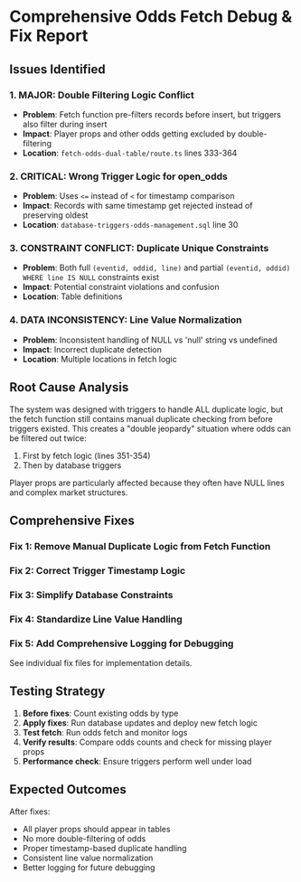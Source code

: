 # Comprehensive Odds Fetch Debug & Fix Report

## Issues Identified

### 1. **MAJOR: Double Filtering Logic Conflict**
- **Problem**: Fetch function pre-filters records before insert, but triggers also filter during insert
- **Impact**: Player props and other odds getting excluded by double-filtering
- **Location**: `fetch-odds-dual-table/route.ts` lines 333-364

### 2. **CRITICAL: Wrong Trigger Logic for open_odds**
- **Problem**: Uses `<=` instead of `<` for timestamp comparison
- **Impact**: Records with same timestamp get rejected instead of preserving oldest
- **Location**: `database-triggers-odds-management.sql` line 30

### 3. **CONSTRAINT CONFLICT: Duplicate Unique Constraints**
- **Problem**: Both full `(eventid, oddid, line)` and partial `(eventid, oddid) WHERE line IS NULL` constraints exist
- **Impact**: Potential constraint violations and confusion
- **Location**: Table definitions

### 4. **DATA INCONSISTENCY: Line Value Normalization**
- **Problem**: Inconsistent handling of NULL vs 'null' string vs undefined
- **Impact**: Incorrect duplicate detection
- **Location**: Multiple locations in fetch logic

## Root Cause Analysis

The system was designed with triggers to handle ALL duplicate logic, but the fetch function still contains manual duplicate checking from before triggers existed. This creates a "double jeopardy" situation where odds can be filtered out twice:

1. First by fetch logic (lines 351-354)
2. Then by database triggers

Player props are particularly affected because they often have NULL lines and complex market structures.

## Comprehensive Fixes

### Fix 1: Remove Manual Duplicate Logic from Fetch Function
### Fix 2: Correct Trigger Timestamp Logic  
### Fix 3: Simplify Database Constraints
### Fix 4: Standardize Line Value Handling
### Fix 5: Add Comprehensive Logging for Debugging

See individual fix files for implementation details.

## Testing Strategy

1. **Before fixes**: Count existing odds by type
2. **Apply fixes**: Run database updates and deploy new fetch logic
3. **Test fetch**: Run odds fetch and monitor logs
4. **Verify results**: Compare odds counts and check for missing player props
5. **Performance check**: Ensure triggers perform well under load

## Expected Outcomes

After fixes:
- All player props should appear in tables
- No more double-filtering of odds
- Proper timestamp-based duplicate handling
- Consistent line value normalization
- Better logging for future debugging